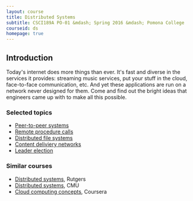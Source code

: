 ```yaml
---
layout: course
title: Distributed Systems
subtitle: CSCI189A PO-01 &mdash; Spring 2016 &mdash; Pomona College
courseid: ds
homepage: true
---
```


## Introduction

Today's internet does more things than ever. It's fast and diverse in the services it provides: streaming music services, put your stuff in the cloud, face-to-face communication, etc. And yet these applications are run on a network never designed for them. Come and find out the bright ideas that engineers came up with to make all this possible.

### Selected topics
* [Peer-to-peer systems](https://en.wikipedia.org/wiki/Peer-to-peer)
* [Remote procedure calls](https://en.wikipedia.org/wiki/Remote_procedure_call)
* [Distributed file systems](https://en.wikipedia.org/wiki/Google_File_System)
* [Content deliviery networks](https://en.wikipedia.org/wiki/Content_delivery_network)
* [Leader election](https://en.wikipedia.org/wiki/Leader_election)

### Similar courses
* [Distributed systems](http://www.cs.rutgers.edu/~pxk/417/syllabus.html), Rutgers
* [Distributed systems](http://www.cs.cmu.edu/~dga/15-440/F12/syllabus.html), CMU
* [Cloud computing concepts](https://www.coursera.org/course/cloudcomputing), Coursera
